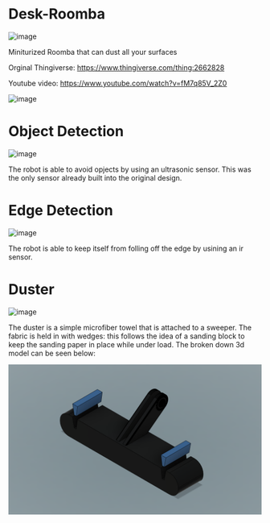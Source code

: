 # Desk-Roomba
![image](https://github.com/jareddilley/Desk-Roomba/blob/main/Media/portrait-photo.png)

Miniturized Roomba that can dust all your surfaces

Orginal Thingiverse: https://www.thingiverse.com/thing:2662828

Youtube video: https://www.youtube.com/watch?v=fM7q85V_2Z0

![image](https://github.com/jareddilley/Desk-Roomba/blob/main/Media/desk-roomba-main-demo-2.gif)

# Object Detection
![image](https://github.com/jareddilley/Desk-Roomba/blob/main/Media/ultrasonic-sensor-demo.gif)

The robot is able to avoid opjects by using an ultrasonic sensor. This was the only sensor already built into the original design.

# Edge Detection
![image](https://github.com/jareddilley/Desk-Roomba/blob/main/Media/ir-sensor-demo.gif)

The robot is able to keep itself from folling off the edge by usining an ir sensor.

# Duster
![image](https://github.com/jareddilley/Desk-Roomba/blob/main/Media/dusting-demo.png)

The duster is a simple microfiber towel that is attached to a sweeper. The fabric is held in with wedges: this follows the idea of a sanding block to keep the sanding paper in place while under load. The broken down 3d model can be seen below:

![image](https://github.com/jareddilley/Desk-Roomba/blob/main/Media/duster-3d-model.PNG)
